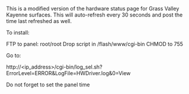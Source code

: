 This is a modified version of the hardware status page for Grass Valley Kayenne surfaces.  This will auto-refresh every 30 seconds and post the time last refreshed as well. 


To install:

FTP to  panel: root/root
Drop script in /flash/www/cgi-bin
CHMOD to 755
 
Go to:
 
http://<ip_address>/cgi-bin/log_sel.sh?ErrorLevel=ERROR&LogFile=HWDriver.log&0=View


Do not forget to set the panel time
